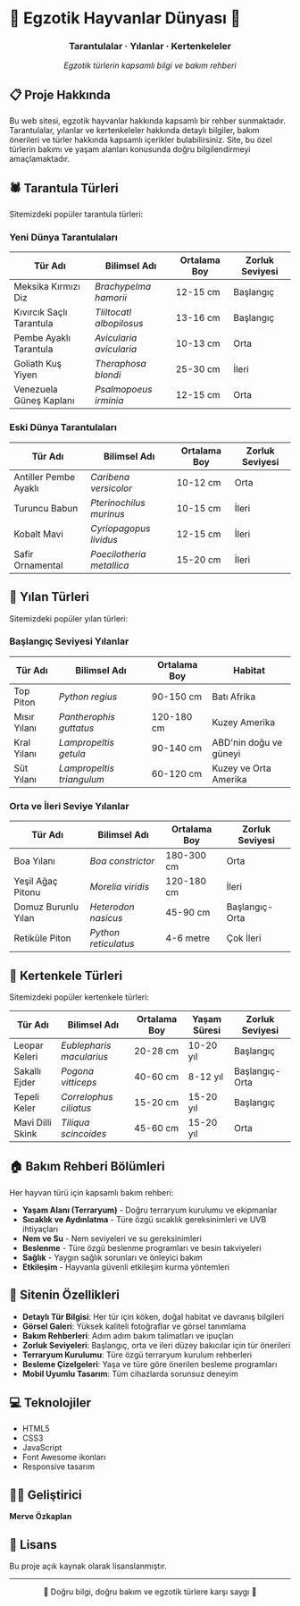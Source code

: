# 🦎 Egzotik Hayvanlar Dünyası 🐍

<div align="center">
  
  <h3>Tarantulalar · Yılanlar · Kertenkeleler</h3>
  <p><em>Egzotik türlerin kapsamlı bilgi ve bakım rehberi</em></p>
</div>

## 📋 Proje Hakkında

Bu web sitesi, egzotik hayvanlar hakkında kapsamlı bir rehber sunmaktadır. Tarantulalar, yılanlar ve kertenkeleler hakkında detaylı bilgiler, bakım önerileri ve türler hakkında kapsamlı içerikler bulabilirsiniz. Site, bu özel türlerin bakımı ve yaşam alanları konusunda doğru bilgilendirmeyi amaçlamaktadır.

## 🕷️ Tarantula Türleri

Sitemizdeki popüler tarantula türleri:

### Yeni Dünya Tarantulaları

| Tür Adı | Bilimsel Adı | Ortalama Boy | Zorluk Seviyesi |
|---------|--------------|--------------|-----------------|
| Meksika Kırmızı Diz | *Brachypelma hamorii* | 12-15 cm | Başlangıç |
| Kıvırcık Saçlı Tarantula | *Tliltocatl albopilosus* | 13-16 cm | Başlangıç |
| Pembe Ayaklı Tarantula | *Avicularia avicularia* | 10-13 cm | Orta |
| Goliath Kuş Yiyen | *Theraphosa blondi* | 25-30 cm | İleri |
| Venezuela Güneş Kaplanı | *Psalmopoeus irminia* | 12-15 cm | Orta |

### Eski Dünya Tarantulaları

| Tür Adı | Bilimsel Adı | Ortalama Boy | Zorluk Seviyesi |
|---------|--------------|--------------|-----------------|
| Antiller Pembe Ayaklı | *Caribena versicolor* | 10-12 cm | Orta |
| Turuncu Babun | *Pterinochilus murinus* | 10-15 cm | İleri |
| Kobalt Mavi | *Cyriopagopus lividus* | 12-15 cm | İleri |
| Safir Ornamental | *Poecilotheria metallica* | 15-20 cm | İleri |

## 🐍 Yılan Türleri

Sitemizdeki popüler yılan türleri:

### Başlangıç Seviyesi Yılanlar

| Tür Adı | Bilimsel Adı | Ortalama Boy | Habitat |
|---------|--------------|--------------|---------|
| Top Piton | *Python regius* | 90-150 cm | Batı Afrika |
| Mısır Yılanı | *Pantherophis guttatus* | 120-180 cm | Kuzey Amerika |
| Kral Yılanı | *Lampropeltis getula* | 90-140 cm | ABD'nin doğu ve güneyi |
| Süt Yılanı | *Lampropeltis triangulum* | 60-120 cm | Kuzey ve Orta Amerika |

### Orta ve İleri Seviye Yılanlar

| Tür Adı | Bilimsel Adı | Ortalama Boy | Zorluk Seviyesi |
|---------|--------------|--------------|-----------------|
| Boa Yılanı | *Boa constrictor* | 180-300 cm | Orta |
| Yeşil Ağaç Pitonu | *Morelia viridis* | 120-180 cm | İleri |
| Domuz Burunlu Yılan | *Heterodon nasicus* | 45-90 cm | Başlangıç-Orta |
| Retiküle Piton | *Python reticulatus* | 4-6 metre | Çok İleri |

## 🦎 Kertenkele Türleri

Sitemizdeki popüler kertenkele türleri:

| Tür Adı | Bilimsel Adı | Ortalama Boy | Yaşam Süresi | Zorluk Seviyesi |
|---------|--------------|--------------|--------------|-----------------|
| Leopar Keleri | *Eublepharis macularius* | 20-28 cm | 10-20 yıl | Başlangıç |
| Sakallı Ejder | *Pogona vitticeps* | 40-60 cm | 8-12 yıl | Başlangıç-Orta |
| Tepeli Keler | *Correlophus ciliatus* | 15-20 cm | 15-20 yıl | Başlangıç |
| Mavi Dilli Skink | *Tiliqua scincoides* | 45-60 cm | 15-20 yıl | Orta |

## 🏠 Bakım Rehberi Bölümleri

Her hayvan türü için kapsamlı bakım rehberi:

- **Yaşam Alanı (Terraryum)** - Doğru terraryum kurulumu ve ekipmanlar
- **Sıcaklık ve Aydınlatma** - Türe özgü sıcaklık gereksinimleri ve UVB ihtiyaçları
- **Nem ve Su** - Nem seviyeleri ve su gereksinimleri
- **Beslenme** - Türe özgü beslenme programları ve besin takviyeleri
- **Sağlık** - Yaygın sağlık sorunları ve önleyici bakım
- **Etkileşim** - Hayvanla güvenli etkileşim kurma yöntemleri

## 🚀 Sitenin Özellikleri

- **Detaylı Tür Bilgisi**: Her tür için köken, doğal habitat ve davranış bilgileri
- **Görsel Galeri**: Yüksek kaliteli fotoğraflar ve görsel tanımlama
- **Bakım Rehberleri**: Adım adım bakım talimatları ve ipuçları
- **Zorluk Seviyeleri**: Başlangıç, orta ve ileri düzey bakıcılar için tür önerileri
- **Terraryum Kurulumu**: Türe özgü terraryum kurulum rehberleri
- **Besleme Çizelgeleri**: Yaşa ve türe göre önerilen besleme programları
- **Mobil Uyumlu Tasarım**: Tüm cihazlarda sorunsuz deneyim

## 💻 Teknolojiler

- HTML5
- CSS3
- JavaScript
- Font Awesome ikonları
- Responsive tasarım

## 👩‍💻 Geliştirici

**Merve Özkaplan**

## 📝 Lisans

Bu proje açık kaynak olarak lisanslanmıştır.

---

<div align="center">
  <p>🦎 Doğru bilgi, doğru bakım ve egzotik türlere karşı saygı 🐍</p>
</div>
